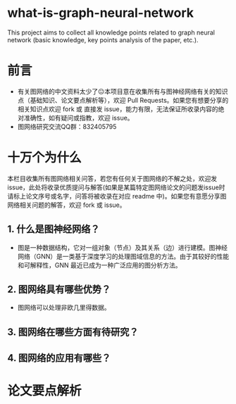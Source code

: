 # what-is-graph-neural-network
This project aims to collect all knowledge points related to graph neural network (basic knowledge, key points analysis of the paper, etc.).
# 前言
- 有关图网络的中文资料太少了😐本项目意在收集所有与图神经网络有关的知识点（基础知识、论文要点解析等），欢迎 Pull Requests。如果您有想要分享的相关知识点欢迎 fork 或 直接发 issue，能力有限，无法保证所收录内容的绝对准确性，如有疑问或指教，欢迎 issue。
- 图网络研究交流QQ群：832405795

# 十万个为什么
本栏目收集所有图网络相关问答，若您有任何关于图网络的不解之处，欢迎发issue，此处将收录优质提问与解答(如果是某篇特定图网络论文的问题发issue时请标上论文序号或名字，问答将被收录在对应 readme 中)。如果您有意愿分享图网络相关问题的解答，欢迎 fork 或 issue。

## 1. 什么是图神经网络？
- 图是一种数据结构，它对一组对象（节点）及其关系（边）进行建模。图神经网络（GNN）是一类基于深度学习的处理图域信息的方法。由于其较好的性能和可解释性，GNN 最近已成为一种广泛应用的图分析方法。

## 2. 图网络具有哪些优势？
- 图网络可以处理非欧几里得数据。

## 3. 图网络在哪些方面有待研究？

## 4. 图网络的应用有哪些？

# 论文要点解析
